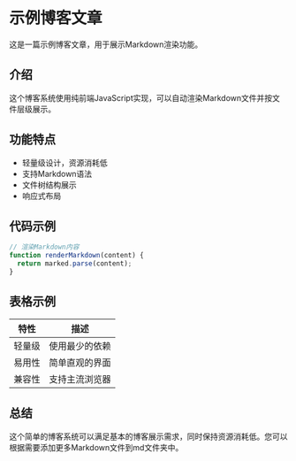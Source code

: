 # 示例博客文章

这是一篇示例博客文章，用于展示Markdown渲染功能。

## 介绍

这个博客系统使用纯前端JavaScript实现，可以自动渲染Markdown文件并按文件层级展示。

## 功能特点

- 轻量级设计，资源消耗低
- 支持Markdown语法
- 文件树结构展示
- 响应式布局

## 代码示例

```javascript
// 渲染Markdown内容
function renderMarkdown(content) {
  return marked.parse(content);
}
```

## 表格示例

| 特性 | 描述 |
|------|------|
| 轻量级 | 使用最少的依赖 |
| 易用性 | 简单直观的界面 |
| 兼容性 | 支持主流浏览器 |

## 总结

这个简单的博客系统可以满足基本的博客展示需求，同时保持资源消耗低。您可以根据需要添加更多Markdown文件到md文件夹中。